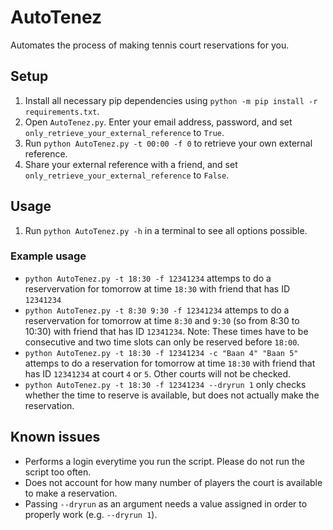 # AutoTenez
Automates the process of making tennis court reservations for you.

## Setup
1. Install all necessary pip dependencies using `python -m pip install -r requirements.txt`.
2. Open `AutoTenez.py`. Enter your email address, password, and set `only_retrieve_your_external_reference` to `True`.
3. Run `python AutoTenez.py -t 00:00 -f 0` to retrieve your own external reference.
4. Share your external reference with a friend, and set `only_retrieve_your_external_reference` to `False`.

## Usage
1. Run `python AutoTenez.py -h` in a terminal to see all options possible.

### Example usage
- `python AutoTenez.py -t 18:30 -f 12341234` attemps to do a reservervation for tomorrow at time `18:30` with friend that has ID `12341234`  
- `python AutoTenez.py -t 8:30 9:30 -f 12341234` attemps to do a reservervation for tomorrow at time `8:30` and `9:30` (so from 8:30 to 10:30) with friend that has ID `12341234`. Note: These times have to be consecutive and two time slots can only be reserved before `18:00`.  
- `python AutoTenez.py -t 18:30 -f 12341234 -c "Baan 4" "Baan 5"` attemps to do a reservation for tomorrow at time `18:30` with friend that has ID `12341234` at court `4` or `5`. Other courts will not be checked.
- `python AutoTenez.py -t 18:30 -f 12341234 --dryrun 1` only checks whether the time to reserve is available, but does not actually make the reservation.

## Known issues
* Performs a login everytime you run the script. Please do not run the script too often.
* Does not account for how many number of players the court is available to make a reservation.
* Passing `--dryrun` as an argument needs a value assigned in order to properly work (e.g. `--dryrun 1`).